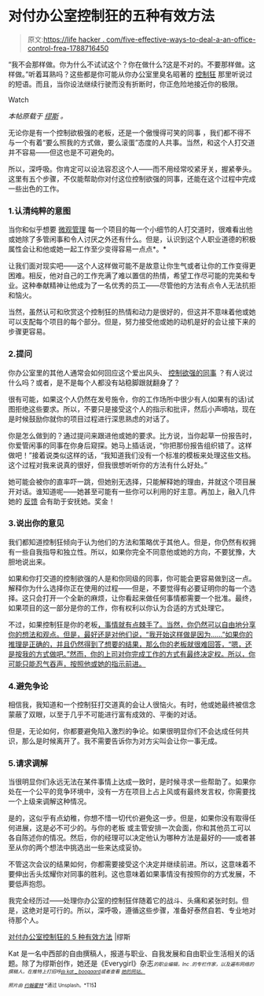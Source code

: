 # 对付办公室控制狂的五种有效方法

> 原文:[https://life hacker . com/five-effective-ways-to-deal-a-an-office-control-frea-1788716450](https://lifehacker.com/five-effective-ways-to-deal-with-an-office-control-frea-1788716450)

“我不会那样做。你为什么不试试这个？你在做什么?这是不对的。不要那样做。这样做。”听着耳熟吗？这些都是你可能从你办公室里臭名昭著的 [控制狂](https://www.themuse.com/advice/the-control-freaks-guide-to-delegating) 那里听说过的短语。而且，当你设法继续行驶而没有折断时，你正危险地接近你的极限。

Watch

*本帖原载于* [*缪斯*](https://www.themuse.com/advice/5-effective-ways-to-deal-with-the-office-control-freak) *。*

无论你是有一个控制欲极强的老板，还是一个傲慢得可笑的同事 ，我们都不得不与一个有着“要么照我的方式做，要么滚蛋”态度的人共事。当然，和这个人打交道并不容易——但这也是不可避免的。

所以，深呼吸。你肯定可以设法容忍这个人——而不用经常咬紧牙关，握紧拳头。这里有五个步骤，不仅能帮助你对付这位控制欲强的同事，还能在这个过程中完成一些出色的工作。

### 1.认清纯粹的意图

当你和似乎想要 [微观管理](https://www.themuse.com/advice/are-you-a-micromanager-8-ways-to-know-for-sure) 每一个项目的每一个小细节的人打交道时，很难看出他或她除了多管闲事和令人讨厌之外还有什么。但是，认识到这个人职业道德的积极属性会让和他或她一起工作至少变得容易一点点*。*

让我们面对现实吧——这个人这样做可能不是故意让你生气或者让你的工作变得更困难。相反，他对自己的工作充满了难以置信的热情，希望工作尽可能的完美和专业。这种奉献精神让他成为了一名优秀的员工——尽管他的方法有点令人无法抗拒和恼火。

当然，虽然认可和欣赏这个控制狂的热情和动力是很好的，但这并不意味着他或她可以支配每个项目的每个部分。但是，努力接受他或她的动机是好的会让接下来的步骤更容易。

### 2.提问

你办公室里的其他人通常会如何回应这个爱出风头、 [控制欲强的同事](https://www.themuse.com/advice/how-to-deal-handling-the-impossible-coworker) ？有人说过什么吗？或者，是不是每个人都没有站稳脚跟就翻身了？

很有可能，如果这个人仍然在发号施令，你的工作场所中很少有人(如果有的话)试图拒绝这些要求。所以，不要只是接受这个人的指示和批评，然后小声嘀咕，现在是时候鼓励你就你的项目过程进行深思熟虑的对话了。

你是怎么做到的？通过提问来跟进他或她的要求。比方说，当你起草一份报告时，你爱管闲事的同事在你身后窥探。她马上插话说，“你把那份报告组织错了。这样做吧！”接着说类似这样的话，“我知道我们没有一个标准的模板来处理这些文档。这个过程对我来说真的很好，但我很想听听你的方法有什么好处。”

她可能会被你的直率吓一跳，但她别无选择，只能解释她的理由，并就这个项目展开对话。谁知道呢——她甚至可能有一些你可以利用的好主意。再加上，融入几件她的 [反馈](https://www.themuse.com/advice/4-steps-for-asking-for-and-getting-truly-honest-feedback) 会有助于安抚她。奖金！

### 3.说出你的意见

我们都知道控制狂倾向于认为他们的方法和策略优于其他人。但是，你仍然有权拥有一些自我指导和独立性。所以，如果你完全不同意他或她的方向，不要犹豫，大胆地说出来。

如果和你打交道的控制欲强的人是和你同级的同事，你可能会更容易做到这一点。解释你为什么选择你正在使用的过程——但是，不要觉得有必要证明你的每一个选择。这只会打开一个全新的麻烦，让你看起来做任何事情都需要一个批准。最终，如果项目的这一部分是你的工作，你有权利以你认为合适的方式处理它。

不过，如果控制狂是你的老板[，事情就有点棘手了。当然，你仍然可以自由地分享你的想法和观点。但是，最好还是对他们说，“我开始这样做是因为……”如果你的推理是正确的，并且仍然得到了想要的结果，那么你的老板就很难回答，“嗯，还是按我的方式做吧。”然而，你的上司对你完成工作的方式有最终决定权。所以，你可能只能忍气吞声，按照他或她的指示前进。](https://www.themuse.com/advice/got-an-alpha-boss-the-secrets-to-a-healthy-relationship)

### 4.避免争论

相信我，我知道和一个控制狂打交道真的会让人很恼火。有时，他或她最终被信念蒙蔽了双眼，以至于几乎不可能进行富有成效的、平衡的对话。

但是，无论如何，你都要避免陷入激烈的争论。如果很明显你们不会达成任何共识，那么是时候离开了。我不需要告诉你为对方尖叫会让你一事无成。

### 5.请求调解

当很明显你们永远无法在某件事情上达成一致时，是时候寻求一些帮助了。如果你处在一个公平的竞争环境中，没有一方在项目上占上风或有最终发言权，你需要找一个上级来调解这种情况。

是的，这似乎有点幼稚，你想不惜一切代价避免这一步。但是，如果你没有取得任何进展，这是必不可少的。与你的老板 或主管安排一次会面，你和其他员工可以各自陈述你的情况。然后，你的经理可以决定他认为哪种方法是最好的——或者甚至从你的两个想法中挑选出一些来达成妥协。

不管这次会议的结果如何，你都需要接受这个决定并继续前进。所以，这意味着不要伸出舌头炫耀你对同事的胜利。这也意味着如果事情没有按照你的方式发展，不要低声抱怨。

我完全经历过——处理你办公室的控制狂伴随着它的战斗、头痛和紧张时刻。但是，这绝对是可行的。所以，深呼吸，遵循这些步骤，准备好泰然自若、专业地对待那个人。

[对付办公室控制狂的 5 种有效方法](https://www.themuse.com/advice/5-effective-ways-to-deal-with-the-office-control-freak) |缪斯

Kat 是一名中西部的自由撰稿人，报道与职业、自我发展和自由职业生活相关的话题。除了为缪斯创作，她还是《Everygirl》杂志[*<small></small>*](http://theeverygirl.com/)<small>*<small>的职业编辑，Inc .的专栏作家，以及遍布网络的撰稿人。在推特上打招呼</small>*[*<small>@ kat _ boogaard</small>*](https://twitter.com/kat_boogaard)*<small>或者查看</small>* [*<small>她的网站。</small>*](http://www.katboogaard.com/)</small> 

<small><small>*照片由*</small> [<small>*约翰霍特*</small>](https://unsplash.com/photos/xxgkYSD-ekE) <small>*通过 Unsplash。*T15】</small></small>

<small></small>